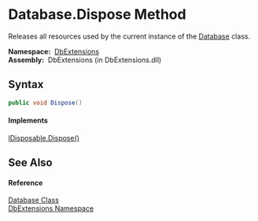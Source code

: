 Database.Dispose Method
=======================
Releases all resources used by the current instance of the [Database][1] class.

  **Namespace:**  [DbExtensions][2]  
  **Assembly:**  DbExtensions (in DbExtensions.dll)

Syntax
------

```csharp
public void Dispose()
```

#### Implements
[IDisposable.Dispose()][3]  


See Also
--------

#### Reference
[Database Class][1]  
[DbExtensions Namespace][2]  

[1]: README.md
[2]: ../README.md
[3]: http://msdn.microsoft.com/en-us/library/es4s3w1d